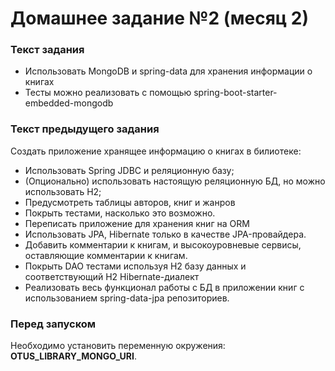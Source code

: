 # Домашнее задание №2 (месяц 2)

### Текст задания
* Использовать MongoDB и spring-data для хранения информации о книгах
* Тесты можно реализовать с помощью spring-boot-starter-embedded-mongodb

### Текст предыдущего задания
Создать приложение хранящее информацию о книгах в билиотеке:
* Использовать Spring JDBC и реляционную базу;
* (Опционально) использовать настоящую реляционную БД, но можно использовать H2;
* Предусмотреть таблицы авторов, книг и жанров
* Покрыть тестами, насколько это возможно.
* Переписать приложение для хранения книг на ORM
* Использовать JPA, Hibernate только в качестве JPA-провайдера.
* Добавить комментарии к книгам, и высокоуровневые сервисы, оставляющие комментарии к книгам.
* Покрыть DAO тестами используя H2 базу данных и соответствующий H2 Hibernate-диалект
* Реализовать весь функционал работы с БД в приложении книг с использованием spring-data-jpa репозиториев.

### Перед запуском
Необходимо установить переменную окружения: **OTUS_LIBRARY_MONGO_URI**.

